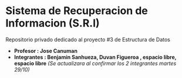 # Sistema de Recuperacion de Informacion (S.R.I)

Repositorio privado dedicado al proyecto #3 de Estructura de Datos

- **Profesor : Jose Canuman**
- **Integrantes : Benjamin Sanhueza, Duvan Figueroa , espacio libre, espacio libre** *(Se actualizara al confirmar los 2 integrantes martes 29/10)*
